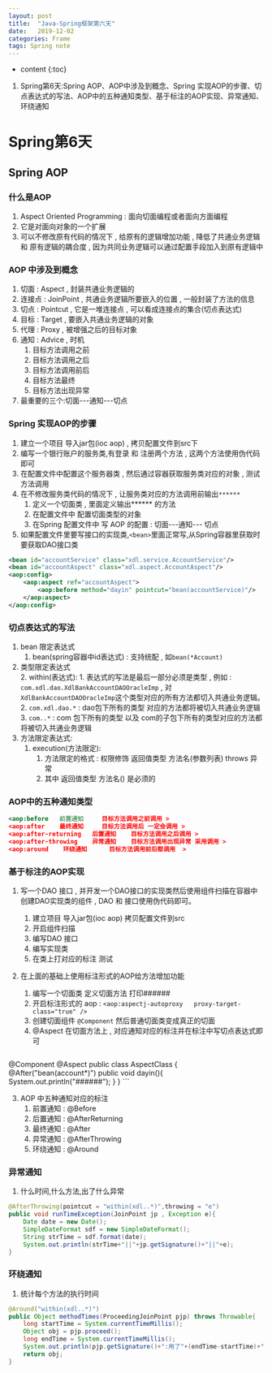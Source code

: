 ```yaml
---
layout: post
title:  "Java-Spring框架第六天"
date:   2019-12-02
categories: Frame
tags: Spring note
---
```


* content
{:toc}

1. Spring第6天:Spring AOP、AOP中涉及到概念、Spring 实现AOP的步骤、切点表达式的写法、AOP中的五种通知类型、基于标注的AOP实现、异常通知、环绕通知










# Spring第6天
## Spring AOP
### 什么是AOP
1. Aspect Oriented Programming : 面向切面编程或者面向方面编程 
2. 它是对面向对象的一个扩展 
3. 可以不修改原有代码的情况下 , 给原有的逻辑增加功能 , 降低了共通业务逻辑 和 原有逻辑的耦合度 , 因为共同业务逻辑可以通过配置手段加入到原有逻辑中

### AOP 中涉及到概念 
1. 切面 : Aspect , 封装共通业务逻辑的  
2. 连接点 : JoinPoint , 共通业务逻辑所要嵌入的位置 , 一般封装了方法的信息 
3. 切点 : Pointcut , 它是一堆连接点 , 可以看成连接点的集合(切点表达式)
4. 目标 : Target , 要嵌入共通业务逻辑的对象 
5. 代理 : Proxy , 被增强之后的目标对象 
6. 通知 : Advice , 时机
    1. 目标方法调用之前
    2. 目标方法调用之后
    3. 目标方法调用前后
    4. 目标方法最终
    5. 目标方法出现异常    
7. 最重要的三个:切面---通知---切点   

### Spring 实现AOP的步骤 
1. 建立一个项目 导入jar包(ioc aop) , 拷贝配置文件到src下 
2. 编写一个银行账户的服务类,有登录 和 注册两个方法 , 这两个方法使用伪代码即可 
3. 在配置文件中配置这个服务器类 , 然后通过容器获取服务类对应的对象 , 测试方法调用
4. 在不修改服务类代码的情况下 , 让服务类对应的方法调用前输出`******`
    1. 定义一个切面类 , 里面定义输出****** 的方法 
    2. 在配置文件中 配置切面类型的对象  
    3. 在Spring 配置文件中 写 AOP 的配置 : 切面---通知--- 切点
5. 如果配置文件里要写接口的实现类,`<bean>`里面正常写,从Spring容器里获取时要获取DAO接口类  

```xml
<bean id="accountService" class="xdl.service.AccountService"/>
<bean id="accountAspect" class="xdl.aspect.AccountAspect"/>
<aop:config>
    <aop:aspect ref="accountAspect">
        <aop:before method="dayin" pointcut="bean(accountService)"/>
    </aop:aspect>
</aop:config>
```

### 切点表达式的写法
1.  bean 限定表达式 
    1. bean(spring容器中id表达式) : 支持统配 , 如`bean(*Account)`  
2. 类型限定表达式  
    2. within(表达式): 
        1. 表达式的写法是最后一部分必须是类型 , 例如 : `com.xdl.dao.XdlBankAccountDAOOracleImp` , 对`XdlBankAccountDAOOracleImp`这个类型对应的所有方法都切入共通业务逻辑。
        2. `com.xdl.dao.*` : dao包下所有的类型  对应的方法都将被切入共通业务逻辑       
        3. `com..*` : com 包下所有的类型 以及 com的子包下所有的类型对应的方法都将被切入共通业务逻辑 
3. 方法限定表达式:
    1. execution(方法限定):
        1. 方法限定的格式 : 权限修饰 返回值类型 方法名(参数列表) throws 异常 
        2. 其中 返回值类型   方法名()  是必须的

### AOP中的五种通知类型

```xml
<aop:before   前置通知     目标方法调用之前调用 >
<aop:after    最终通知     目标方法调用后 一定会调用 >
<aop:after-returning   后置通知    目标方法调用之后调用 >   
<aop:after-throwing    异常通知    目标方法调用出现异常 采用调用 >
<aop:around    环绕通知      目标方法调用前后都调用  >
```

### 基于标注的AOP实现
1. 写一个DAO 接口 , 并开发一个DAO接口的实现类然后使用组件扫描在容器中创建DAO实现类的组件 , DAO 和 接口使用伪代码即可。
    1. 建立项目  导入jar包(ioc aop) 拷贝配置文件到src
    2. 开启组件扫描
    3. 编写DAO 接口 
    4. 编写实现类    
    5. 在类上打对应的标注 测试 
2. 在上面的基础上使用标注形式的AOP给方法增加功能 
    1. 编写一个切面类  定义切面方法 打印######
    2. 开启标注形式的 aop : `<aop:aspectj-autoproxy   proxy-target-class="true" />`
    3. 创建切面组件 `@Component` 然后普通切面类变成真正的切面
    4. @Aspect 在切面方法上 , 对应通知对应的标注并在标注中写切点表达式即可

    ```java
@Component
@Aspect
public class AspectClass {
    @After("bean(account*)")
    public void dayin(){
        System.out.println("######");
    }
}
    ```   

3. AOP 中五种通知对应的标注 
    1. 前置通知 : @Before
    2. 后置通知 : @AfterReturning 
    3. 最终通知 : @After
    4. 异常通知 : @AfterThrowing
    5. 环绕通知 : @Around

### 异常通知
1. 什么时间,什么方法,出了什么异常

```java
@AfterThrowing(pointcut = "within(xdl..*)",throwing = "e")
public void runTimeException(JoinPoint jp , Exception e){
    Date date = new Date();
    SimpleDateFormat sdf = new SimpleDateFormat();
    String strTime = sdf.format(date);
    System.out.println(strTime+"||"+jp.getSignature()+"||"+e);
}
```

### 环绕通知
1. 统计每个方法的执行时间

```java
@Around("within(xdl..*)")
public Object methodTimes(ProceedingJoinPoint pjp) throws Throwable{
    long startTime = System.currentTimeMillis();
    Object obj = pjp.proceed();
    long endTime = System.currentTimeMillis();
    System.out.println(pjp.getSignature()+":用了"+(endTime-startTime)+"毫秒");
    return obj;
}
```












